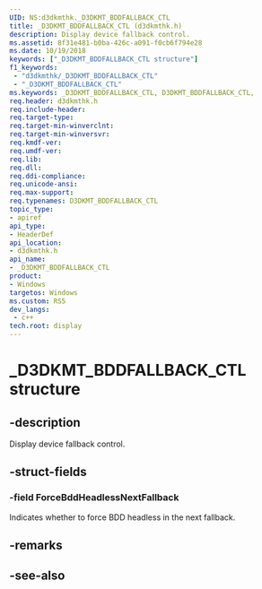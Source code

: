 ```yaml
---
UID: NS:d3dkmthk._D3DKMT_BDDFALLBACK_CTL
title: _D3DKMT_BDDFALLBACK_CTL (d3dkmthk.h)
description: Display device fallback control.
ms.assetid: 8f31e481-b0ba-426c-a091-f0cb6f794e28
ms.date: 10/19/2018
keywords: ["_D3DKMT_BDDFALLBACK_CTL structure"]
f1_keywords:
 - "d3dkmthk/_D3DKMT_BDDFALLBACK_CTL"
 - "_D3DKMT_BDDFALLBACK_CTL"
ms.keywords: _D3DKMT_BDDFALLBACK_CTL, D3DKMT_BDDFALLBACK_CTL, 
req.header: d3dkmthk.h
req.include-header:
req.target-type:
req.target-min-winverclnt:
req.target-min-winversvr:
req.kmdf-ver:
req.umdf-ver:
req.lib:
req.dll:
req.ddi-compliance:
req.unicode-ansi:
req.max-support:
req.typenames: D3DKMT_BDDFALLBACK_CTL
topic_type: 
- apiref
api_type: 
- HeaderDef
api_location: 
- d3dkmthk.h
api_name: 
- _D3DKMT_BDDFALLBACK_CTL
product:
- Windows
targetos: Windows
ms.custom: RS5
dev_langs:
 - c++
tech.root: display
---
```


# _D3DKMT_BDDFALLBACK_CTL structure

## -description

Display device fallback control.

## -struct-fields

### -field ForceBddHeadlessNextFallback
 
Indicates whether to force BDD headless in the next fallback.

## -remarks

## -see-also
